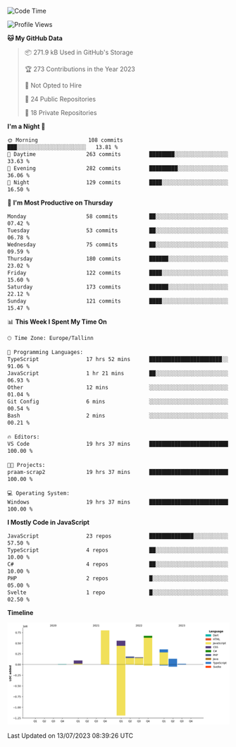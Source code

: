 <!--START_SECTION:waka-->
![Code Time](http://img.shields.io/badge/Code%20Time-345%20hrs%2049%20mins-blue)

![Profile Views](http://img.shields.io/badge/Profile%20Views-0-blue)

**🐱 My GitHub Data** 

> 📦 271.9 kB Used in GitHub's Storage 
 > 
> 🏆 273 Contributions in the Year 2023
 > 
> 🚫 Not Opted to Hire
 > 
> 📜 24 Public Repositories 
 > 
> 🔑 18 Private Repositories 
 > 
**I'm a Night 🦉** 

```text
🌞 Morning                108 commits         ███░░░░░░░░░░░░░░░░░░░░░░   13.81 % 
🌆 Daytime                263 commits         ████████░░░░░░░░░░░░░░░░░   33.63 % 
🌃 Evening                282 commits         █████████░░░░░░░░░░░░░░░░   36.06 % 
🌙 Night                  129 commits         ████░░░░░░░░░░░░░░░░░░░░░   16.50 % 
```
📅 **I'm Most Productive on Thursday** 

```text
Monday                   58 commits          ██░░░░░░░░░░░░░░░░░░░░░░░   07.42 % 
Tuesday                  53 commits          ██░░░░░░░░░░░░░░░░░░░░░░░   06.78 % 
Wednesday                75 commits          ██░░░░░░░░░░░░░░░░░░░░░░░   09.59 % 
Thursday                 180 commits         ██████░░░░░░░░░░░░░░░░░░░   23.02 % 
Friday                   122 commits         ████░░░░░░░░░░░░░░░░░░░░░   15.60 % 
Saturday                 173 commits         ██████░░░░░░░░░░░░░░░░░░░   22.12 % 
Sunday                   121 commits         ████░░░░░░░░░░░░░░░░░░░░░   15.47 % 
```


📊 **This Week I Spent My Time On** 

```text
🕑︎ Time Zone: Europe/Tallinn

💬 Programming Languages: 
TypeScript               17 hrs 52 mins      ███████████████████████░░   91.06 % 
JavaScript               1 hr 21 mins        ██░░░░░░░░░░░░░░░░░░░░░░░   06.93 % 
Other                    12 mins             ░░░░░░░░░░░░░░░░░░░░░░░░░   01.04 % 
Git Config               6 mins              ░░░░░░░░░░░░░░░░░░░░░░░░░   00.54 % 
Bash                     2 mins              ░░░░░░░░░░░░░░░░░░░░░░░░░   00.21 % 

🔥 Editors: 
VS Code                  19 hrs 37 mins      █████████████████████████   100.00 % 

🐱‍💻 Projects: 
praam-scrap2             19 hrs 37 mins      █████████████████████████   100.00 % 

💻 Operating System: 
Windows                  19 hrs 37 mins      █████████████████████████   100.00 % 
```

**I Mostly Code in JavaScript** 

```text
JavaScript               23 repos            ██████████████░░░░░░░░░░░   57.50 % 
TypeScript               4 repos             ██░░░░░░░░░░░░░░░░░░░░░░░   10.00 % 
C#                       4 repos             ██░░░░░░░░░░░░░░░░░░░░░░░   10.00 % 
PHP                      2 repos             █░░░░░░░░░░░░░░░░░░░░░░░░   05.00 % 
Svelte                   1 repo              █░░░░░░░░░░░░░░░░░░░░░░░░   02.50 % 
```



**Timeline**

![Lines of Code chart](https://raw.githubusercontent.com/Piilu/Piilu/main/assets/bar_graph.png)


 Last Updated on 13/07/2023 08:39:26 UTC
<!--END_SECTION:waka-->